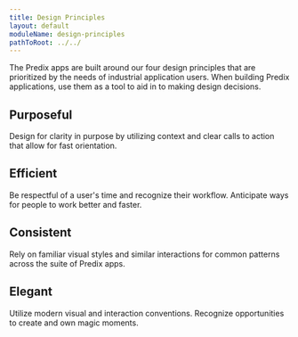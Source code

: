 ```yaml
---
title: Design Principles
layout: default
moduleName: design-principles
pathToRoot: ../../
---
```


The Predix apps are built around our four design principles that are prioritized by the needs of industrial application users. When building Predix applications, use them as a tool to aid in to making design decisions.

## Purposeful
Design for clarity in purpose by utilizing context and clear calls to action that allow for fast orientation.

## Efficient
Be respectful of a user's time and recognize their workflow. Anticipate ways for people to work better and faster.

## Consistent
Rely on familiar visual styles and similar interactions for common patterns across the suite of Predix apps.

## Elegant
Utilize modern visual and interaction conventions. Recognize opportunities to create and own magic moments.

